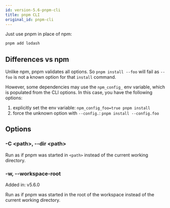 ```yaml
---
id: version-5.6-pnpm-cli
title: pnpm CLI
original_id: pnpm-cli
---
```


Just use pnpm in place of npm:

```sh
pnpm add lodash
```

## Differences vs npm

Unlike npm, pnpm validates all options. So `pnpm install --foo` will fail as `--foo` is not
a known option for that `install` command.

However, some dependencies may use the `npm_config_` env variable, which is populated from the
CLI options. In this case, you have the following options:

1. explicitly set the env variable: `npm_config_foo=true pnpm install`
1. force the unknown option with `--config.`: `pnpm install --config.foo`

## Options

### -C &lt;path>, --dir &lt;path>

Run as if pnpm was started in `<path>` instead of the current working directory.

### -w, --workspace-root

Added in: v5.6.0

Run as if pnpm was started in the root of the workspace instead of the current working directory.
